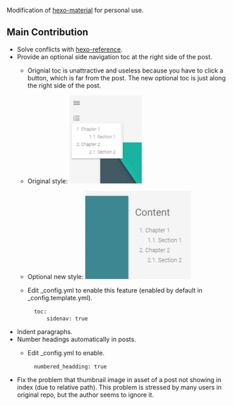Modification of [hexo-material](https://github.com/viosey/hexo-theme-material) for personal use.

## Main Contribution

- Solve conflicts with [hexo-reference](https://github.com/kchen0x/hexo-reference).
- Provide an optional side navigation toc at the right side of the post.
    + Orignial toc is unattractive and useless because you have to click a button, which is far from the post. The new optional toc is just along the right side of the post.
    + Original style: <img src="showcase/original_toc.png" style="height: 200px">
    + Optional new style: <img src="showcase/sidenav_toc.png" style="height: 200px">
    + Edit \_config.yml to enable this feature (enabled by default in \_config.template.yml).

            toc:
                sidenav: true

- Indent paragraphs.
- Number headings automatically in posts.
    + Edit \_config.yml to enable.
            
            numbered_headding: true

- Fix the problem that thumbnail image in asset of a post not showing in index (due to relative path). This problem is stressed by many users in original repo, but the author seems to ignore it.
